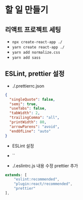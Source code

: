 # 할 일 만들기

## 리액트 프로젝트 세팅

- `npx create-react-app ./`
- `yarn create react-app ./`
- `yarn add normalize.css`
- `yarn add sass`

## ESLint, prettier 설정

- ./.prettierrc.json

```json
{
  "singleQuote": false,
  "semi": true,
  "useTabs": false,
  "tabWidth": 2,
  "trailingComma": "all",
  "printWidth": 80,
  "arrowParens": "avoid",
  "endOfLine": "auto"
}
```

- ESLint 설정
- ``

- ./.eslintrc.js 내용 수정 prettier 추가

```js
extends: [
    "eslint:recommended",
    "plugin:react/recommended",
    "prettier"
],
```
